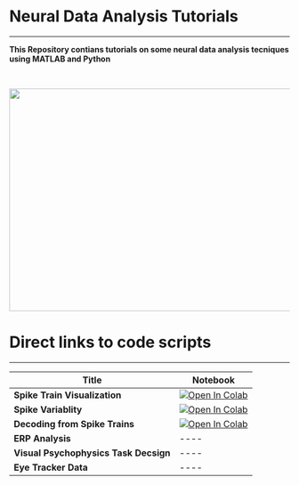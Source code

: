 
# Neural Data Analysis Tutorials
---
**This Repository contians tutorials on some neural data analysis tecniques using MATLAB and Python**

<br>
<p align="center">
<img src="https://user-images.githubusercontent.com/76477833/210067487-58ac6ecd-c7fa-4a8d-988f-a6b9cf8f61f9.png" width="600" height="400">


# Direct links to code scripts
---
|  Title | Notebook|
| - | ---------|
|**Spike Train Visualization**|[![Open In Colab](https://colab.research.google.com/assets/colab-badge.svg)](https://colab.research.google.com/github/MiladQolami/BasicNeuralDataAnalysis/blob/main/SpikeTrianVisualization/MainCode.ipynb)|
|**Spike Variablity**| [![Open In Colab](https://colab.research.google.com/assets/colab-badge.svg)](https://colab.research.google.com/github/MiladQolami/Neural-Data-Analysis/blob/main/SpikingVariablity/SpikingVariablity.ipynb)|
|**Decoding from Spike Trains**| [![Open In Colab](https://colab.research.google.com/assets/colab-badge.svg)](https://github.com/MiladQolami/BasicNeuralDataAnalysis/tree/main/SpikeCountCorrelation)|
|**ERP Analysis**|----|
|**Visual Psychophysics Task Decsign**|----|
|**Eye Tracker Data**| ----|
